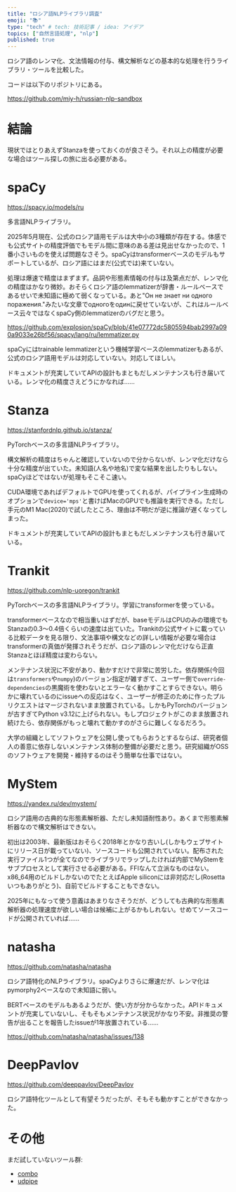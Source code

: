 ```yaml
---
title: "ロシア語NLPライブラリ調査"
emoji: "📚"
type: "tech" # tech: 技術記事 / idea: アイデア
topics: ["自然言語処理", "nlp"]
published: true
---
```


ロシア語のレンマ化、文法情報の付与、構文解析などの基本的な処理を行うライブラリ・ツールを比較した。

コードは以下のリポジトリにある。

https://github.com/miy-h/russian-nlp-sandbox

# 結論

現状ではとりあえずStanzaを使っておくのが良さそう。それ以上の精度が必要な場合はツール探しの旅に出る必要がある。

# spaCy

https://spacy.io/models/ru

多言語NLPライブラリ。

2025年5月現在、公式のロシア語用モデルは大中小の3種類が存在する。体感でも公式サイトの精度評価でもモデル間に意味のある差は見出せなかったので、1番小さいものを使えば問題なさそう。spaCyはtransformerベースのモデルもサポートしているが、ロシア語にはまだ(公式では)来ていない。

処理は爆速で精度はまずまず。品詞や形態素情報の付与は及第点だが、レンマ化の精度はかなり微妙。おそらくロシア語のlemmatizerが辞書・ルールベースであるせいで未知語に極めて弱くなっている。あと"Он не знает ни одного поражения."みたいな文章でодногоをодинに戻せていないが、これはルールベース云々ではなくspaCy側のlemmatizerのバグだと思う。

https://github.com/explosion/spaCy/blob/41e07772dc5805594bab2997a090a9033e26bf56/spacy/lang/ru/lemmatizer.py

spaCyにはtrainable lemmatizerという機械学習ベースのlemmatizerもあるが、公式のロシア語用モデルは対応していない。対応してほしい。

ドキュメントが充実していてAPIの設計もまともだしメンテナンスも行き届いている。レンマ化の精度さえどうにかなれば……

# Stanza

https://stanfordnlp.github.io/stanza/

PyTorchベースの多言語NLPライブラリ。

構文解析の精度はちゃんと確認していないので分からないが、レンマ化だけなら十分な精度が出ていた。未知語(人名や地名)で変な結果を出したりもしない。spaCyほどではないが処理もそこそこ速い。

CUDA環境であればデフォルトでGPUを使ってくれるが、パイプライン生成時のオプションで`device='mps'`と書けばMacのGPUでも推論を実行できる。ただし手元のM1 Mac(2020)で試したところ、理由は不明だが逆に推論が遅くなってしまった。

ドキュメントが充実していてAPIの設計もまともだしメンテナンスも行き届いている。

# Trankit

https://github.com/nlp-uoregon/trankit

PyTorchベースの多言語NLPライブラリ。学習にtransformerを使っている。

transformerベースなので相当重いはずだが、baseモデルはCPUのみの環境でもStanzaの0.3〜0.4倍くらいの速度は出ていた。Trankitの公式サイトに載っている比較データを見る限り、文法事項や構文などの詳しい情報が必要な場合はtransformerの真価が発揮されそうだが、ロシア語のレンマ化だけなら正直Stanzaとほぼ精度は変わらない。

メンテナンス状況に不安があり、動かすだけで非常に苦労した。依存関係(今回は`transformers`や`numpy`)のバージョン指定が雑すぎて、ユーザー側で`override-dependencies`の黒魔術を使わないとエラーなく動かすことすらできない。明らかに壊れているのにissueへの反応はなく、ユーザーが修正のために作ったプルリクエストはマージされないまま放置されている。しかもPyTorchのバージョンが古すぎてPython v3.12に上げられない。もしプロジェクトがこのまま放置され続けたら、依存関係がもっと壊れて動かすのがさらに難しくなるだろう。

大学の組織としてソフトウェアを公開し使ってもらおうとするならば、研究者個人の善意に依存しないメンテナンス体制の整備が必要だと思う。研究組織がOSSのソフトウェアを開発・維持するのはそう簡単な仕事ではない。

# MyStem

https://yandex.ru/dev/mystem/

ロシア語用の古典的な形態素解析器、ただし未知語耐性あり。あくまで形態素解析器なので構文解析はできない。

初出は2003年、最新版はおそらく2018年とかなり古いし(しかもウェブサイトにリリース日が載っていない)、ソースコードも公開されていない。配布された実行ファイル1つが全てなのでライブラリでラップしたければ内部でMyStemをサブプロセスとして実行させる必要がある。FFIなんて立派なものはない。x86_64用のビルドしかないのでたとえばApple siliconには非対応だし(Rosettaいつもありがとう)、自前でビルドすることもできない。

2025年にもなって使う意義はあまりなさそうだが、どうしても古典的な形態素解析器の処理速度が欲しい場合は候補に上がるかもしれない。せめてソースコードが公開されていれば……

# natasha

https://github.com/natasha/natasha

ロシア語特化のNLPライブラリ。spaCyよりさらに爆速だが、レンマ化はpymorphy2ベースなので未知語に弱い。

BERTベースのモデルもあるようだが、使い方が分からなかった。APIドキュメントが充実していないし、そもそもメンテナンス状況がかなり不安。非推奨の警告が出ることを報告したissueが1年放置されている……

https://github.com/natasha/natasha/issues/138

# DeepPavlov

https://github.com/deeppavlov/DeepPavlov

ロシア語特化ツールとして有望そうだったが、そもそも動かすことができなかった。

# その他

まだ試していないツール群:

* [combo](https://gitlab.clarin-pl.eu/syntactic-tools/combo)
* [udpipe](https://ufal.mff.cuni.cz/udpipe)
